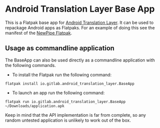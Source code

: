 # Android Translation Layer Base App

This is a Flatpak base app for [Android Translation Layer](https://gitlab.com/android_translation_layer/android_translation_layer). It can be used to repackage Android apps as Flatpaks. For an example of doing this see the manifest of the [NewPipe Flatpak](https://github.com/flathub/net.newpipe.NewPipe).

## Usage as commandline application

The BaseApp can also be used directly as a commandline application with the following commands.

- To install the Flatpak run the following command:

```
flatpak install io.gitlab.android_translation_layer.BaseApp
```

- To launch an app run the following command:

```
flatpak run io.gitlab.android_translation_layer.BaseApp ~/Downloads/application.apk
```

Keep in mind that the API implementation is far from complete, so any random untested application is unlikely to work out of the box.
